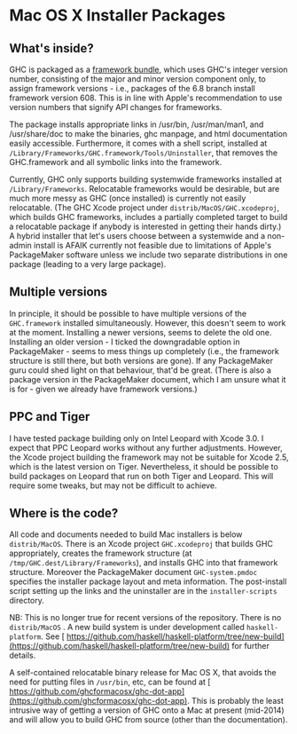 # Mac OS X Installer Packages

## What's inside?


GHC is packaged as a [ framework bundle](http://developer.apple.com/documentation/MacOSX/Conceptual/BPFrameworks/Frameworks.html), which uses GHC's integer version number, consisting of the major and minor version component only, to assign framework versions - i.e., packages of the 6.8 branch install framework version 608.  This is in line with Apple's recommendation to use version numbers that signify API changes for frameworks.


The package installs appropriate links in /usr/bin, /usr/man/man1, and /usr/share/doc to make the binaries, ghc manpage, and html documentation easily accessible.  Furthermore, it comes with a shell script, installed at `/Library/Frameworks/GHC.framework/Tools/Uninstaller`, that removes the GHC.framework and all symbolic links into the framework.


Currently, GHC only supports building systemwide frameworks installed at `/Library/Frameworks`.  Relocatable frameworks would be desirable, but are much more messy as GHC (once installed) is currently not easily relocatable.  (The GHC Xcode project under `distrib/MacOS/GHC.xcodeproj`, which builds GHC frameworks, includes a partially completed target to build a relocatable package if anybody is interested in getting their hands dirty.)  A hybrid installer that let's users choose between a systemwide and a non-admin install is AFAIK currently not feasible due to limitations of Apple's PackageMaker software unless we include two separate distributions in one package (leading to a very large package).

## Multiple versions


In principle, it should be possible to have multiple versions of the `GHC.framework` installed simultaneously.  However, this doesn't seem to work at the moment.  Installing a newer versions, seems to delete the old one.  Installing an older version - I ticked the downgradable option in PackageMaker - seems to mess things up completely (i.e., the framework structure is still there, but both versions are gone).  If any PackageMaker guru could shed light on that behaviour, that'd be great.  (There is also a package version in the PackageMaker document, which I am unsure what it is for - given we already have framework versions.)

## PPC and Tiger


I have tested package building only on Intel Leopard with Xcode 3.0.  I expect that PPC Leopard works without any further adjustments.  However, the Xcode project building the framework may not be suitable for Xcode 2.5, which is the latest version on Tiger.  Nevertheless, it should be possible to build packages on Leopard that run on both Tiger and Leopard.  This will require some tweaks, but may not be difficult to achieve.

## Where is the code?


All code and documents needed to build Mac installers is below `distrib/MacOS`.  There is an Xcode project `GHC.xcodeproj` that builds GHC appropriately, creates the framework structure (at `/tmp/GHC.dest/Library/Frameworks`), and installs GHC into that framework structure.  Moreover the PackageMaker document `GHC-system.pmdoc` specifies the installer package layout and meta information.  The post-install script setting up the links and the uninstaller are in the `installer-scripts` directory. 


NB: This is no longer true for recent versions of the repository.  There is no `distrib/MacOS` .  A new build system is under development called `haskell-platform`.  See [ https://github.com/haskell/haskell-platform/tree/new-build](https://github.com/haskell/haskell-platform/tree/new-build) for further details. 


A self-contained relocatable binary release for Mac OS X, that avoids the need for putting files in `/usr/bin`, etc, can be found at [ https://github.com/ghcformacosx/ghc-dot-app](https://github.com/ghcformacosx/ghc-dot-app).  This is probably the least intrusive way of getting a version of GHC onto a Mac at present (mid-2014) and will allow you to build GHC from source (other than the documentation).  
